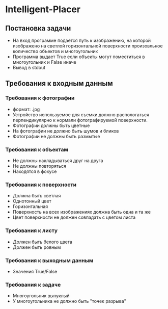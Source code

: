 # Intelligent-Placer
## Постановка задачи
- На вход программе подается путь к изображению, на которой изображено на светлой горизонтальной поверхности произовльное количество объектов и многоугольник
- Программа выдает True если объекты могут поместиться в многоугольник и False иначе
- Вывод в stdout
## Требования к входным данным
### Требования к фотографии
- формат: .jpg
- Устройство используемое для съемки должно распологаться перпендикулярно к нормали фотографируемой поверхности.
- Фотографии должны быть цветные
- На фотографии не должно быть шумов и бликов
- Фотографии не должны быть размытые
### Требования к объектам
- Не должны накладываться друг на друга
- Не должны повторяться
- Находятся в фокусе
### Требования к поверхности
- Должна быть светлая
- Однотонный цвет
- Горизонтальная
- Поверхность на всех изображениях должна быть одна и та же
- Цвет поверхности не должен совпадать с цветом листа
### Требования к листу
- Должен быть белого цвета
- Должен быть ровным
### Требования к выходным данным
- Значения True/False
### Требования к задаче
- Многоугольник выпуклый
- У многоугольника не должно быть "точек разрыва"
